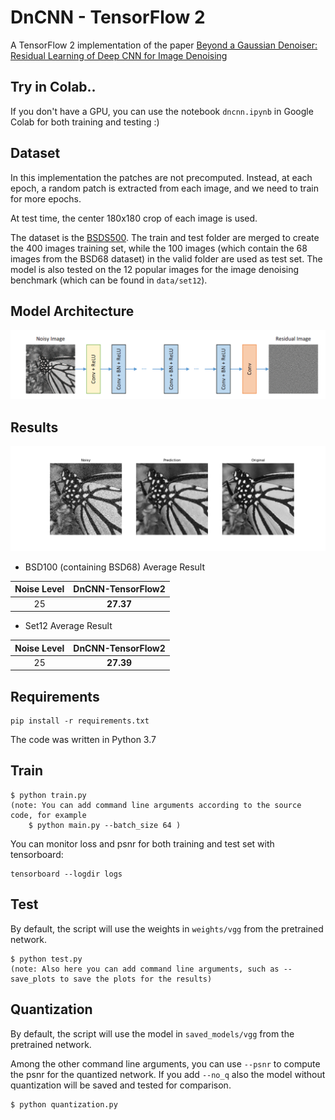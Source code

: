 # DnCNN - TensorFlow 2   
A TensorFlow 2 implementation of the paper [Beyond a Gaussian Denoiser: Residual Learning of Deep CNN for Image Denoising](https://arxiv.org/pdf/1608.03981.pdf)

## Try in Colab..
If you don't have a GPU, you can use the notebook `dncnn.ipynb` in Google Colab for both training and testing :)

## Dataset
In this implementation the patches are not precomputed. Instead, at each epoch, a random patch is extracted from each image, and we need to train for more epochs.

At test time, the center 180x180 crop of each image is used.

The dataset is the [BSDS500](https://www2.eecs.berkeley.edu/Research/Projects/CS/vision/grouping/resources.html#bsds500). The train and test folder are merged to create the 400 images training set, while the 100 images (which contain the 68 images from the BSD68 dataset) in the valid folder are used as test set. The model is also tested on the 12 popular images for the image denoising benchmark (which can be found in `data/set12`).
## Model Architecture
![graph](/img/model.png)


## Results
![compare](/img/img_7.png)

- BSD100 (containing BSD68) Average Result 
 

|  Noise Level | DnCNN-TensorFlow2 |
|:------------:|:-----------------:|
|      25      |     **27.37**     |

- Set12 Average Result


| Noise Level | DnCNN-TensorFlow2 |
|:-----------:|:-----------------:|
| 25          |    **27.39**      |



## Requirements
```
pip install -r requirements.txt
```
The code was written in Python 3.7
## Train
```
$ python train.py
(note: You can add command line arguments according to the source code, for example
    $ python main.py --batch_size 64 )
```
You can monitor loss and psnr for both training and test set with tensorboard:
```
tensorboard --logdir logs
```

## Test
By default, the script will use the weights in `weights/vgg` from the pretrained network.
```
$ python test.py
(note: Also here you can add command line arguments, such as --save_plots to save the plots for the results)
```

## Quantization
By default, the script will use the model in `saved_models/vgg` from the pretrained network.

Among the other command line arguments, you can use `--psnr` to compute the psnr for the quantized network. If you add 
`--no_q` also the model without quantization will be saved and tested for comparison.
```
$ python quantization.py
```










